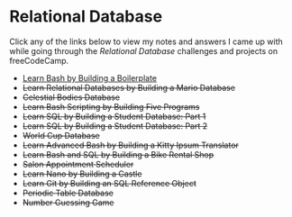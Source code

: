 # Relational Database

Click any of the links below to view my notes and answers I came up with while going through the *Relational Database* challenges and projects on freeCodeCamp.

- [Learn Bash by Building a Boilerplate](Learn%20Bash%20by%20Building%20a%20Boilerplate.md#learn-bash-by-building-a-boilerplate)
- ~~Learn Relational Databases by Building a Mario Database~~
- ~~Celestial Bodies Database~~
- ~~Learn Bash Scripting by Building Five Programs~~
- ~~Learn SQL by Building a Student Database: Part 1~~
- ~~Learn SQL by Building a Student Database: Part 2~~
- ~~World Cup Database~~
- ~~Learn Advanced Bash by Building a Kitty Ipsum Translator~~
- ~~Learn Bash and SQL by Building a Bike Rental Shop~~
- ~~Salon Appointment Scheduler~~
- ~~Learn Nano by Building a Castle~~
- ~~Learn Git by Building an SQL Reference Object~~
- ~~Periodic Table Database~~
- ~~Number Guessing Game~~
